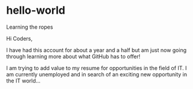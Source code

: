 # hello-world
Learning the ropes

Hi Coders,

I have had this account for about a year and a half but am just
now going through learning more about what GitHub has to offer!

I am trying to add value to my resume for opportunities in the 
field of IT.  I am currently unemployed and in search of an 
exciting new opportunity in the IT world...

